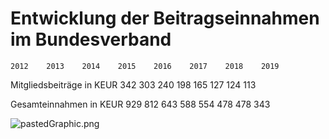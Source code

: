 # Entwicklung der Beitragseinnahmen im Bundesverband



```text
2012    2013    2014    2015    2016    2017    2018    2019
```

Mitgliedsbeiträge in KEUR 342 303 240 198 165 127 124 113 

Gesamteinnahmen in KEUR 929 812 643 588 554 478 478 343



![pastedGraphic.png](blob:https://app.gitbook.com/f670a5cc-3a48-46da-a277-92fad4a5d4d2)

